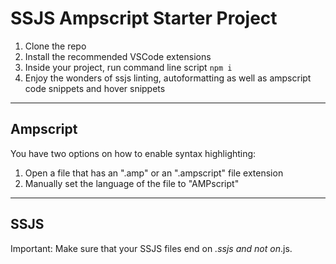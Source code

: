# SSJS Ampscript Starter Project

1. Clone the repo
2. Install the recommended VSCode extensions
3. Inside your project, run command line script `npm i`
4. Enjoy the wonders of ssjs linting, autoformatting as well as ampscript code snippets and hover snippets

---

## Ampscript

You have two options on how to enable syntax highlighting:

1. Open a file that has an ".amp" or an ".ampscript" file extension
2. Manually set the language of the file to "AMPscript"

---

## SSJS

Important: Make sure that your SSJS files end on _.ssjs and not on_.js.

